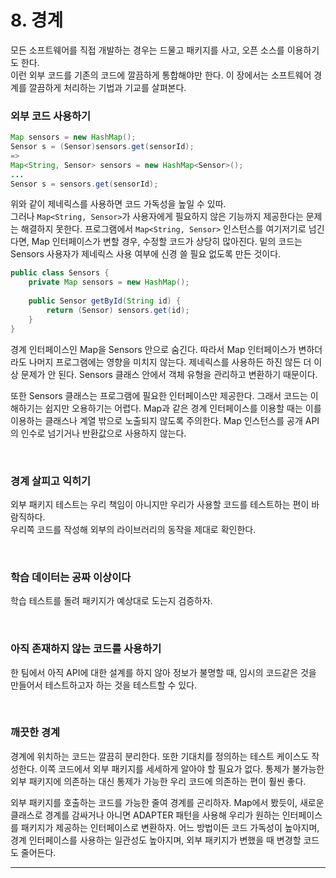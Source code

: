 # 8. 경계

모든 소프트웨어를 직접 개발하는 경우는 드물고 패키지를 사고, 오픈 소스를 이용하기도 한다.  
이런 외부 코드를 기존의 코드에 깔끔하게 통합해야만 한다. 이 장에서는 소프트웨어 경계를 깔끔하게 처리하는 기법과 기교를 살펴본다.  

### 외부 코드 사용하기

```java
Map sensors = new HashMap();
Sensor s = (Sensor)sensors.get(sensorId);
=>
Map<String, Sensor> sensors = new HashMap<Sensor>();
...
Sensor s = sensors.get(sensorId);
```

위와 같이 제네릭스를 사용하면 코드 가독성을 높일 수 있따.  
그러나 ``Map<String, Sensor>``가 사용자에게 필요하지 않은 기능까지 제공한다는 문제는 해결하지 못한다. 프로그램에서 ``Map<String, Sensor>`` 인스턴스를 여기저기로 넘긴다면, Map 인터페이스가 변할 경우, 수정할 코드가 상당히 많아진다. 밑의 코드는 Sensors 사용자가 제네릭스 사용 여부에 신경 쓸 필요 없도록 만든 것이다.  

```java
public class Sensors {
    private Map sensors = new HashMap();
    
    public Sensor getById(String id) {
        return (Sensor) sensors.get(id);
    }
}
```

경계 인터페이스인 Map을 Sensors 안으로 숨긴다. 따라서 Map 인터페이스가 변하더라도 나머지 프로그램에는 영향을 미치지 않는다. 제네릭스를 사용하든 하진 않든 더 이상 문제가 안 된다. Sensors 클래스 안에서 객체 유형을 관리하고 변환하기 때문이다.  

또한 Sensors 클래스는 프로그램에 필요한 인터페이스만 제공한다. 그래서 코드는 이해하기는 쉽지만 오용하기는 어렵다. Map과 같은 경계 인터페이스를 이용할 때는 이를 이용하는 클래스나 계열 밖으로 노출되지 않도록 주의한다. Map 인스턴스를 공개 API의 인수로 넘기거나 반환값으로 사용하지 않는다.  

<br/>

### 경계 살피고 익히기

외부 패키지 테스트는 우리 책임이 아니지만 우리가 사용할 코드를 테스트하는 편이 바람직하다.  
우리쪽 코드를 작성해 외부의 라이브러리의 동작을 제대로 확인한다.  

<br/>

### 학습 데이터는 공짜 이상이다

학습 테스트를 돌려 패키지가 예상대로 도는지 검증하자.  

<br/>

### 아직 존재하지 않는 코드를 사용하기

한 팀에서 아직 API에 대한 설계를 하지 않아 정보가 불명할 때, 임시의 코드같은 것을 만들어서 테스트하고자 하는 것을 테스트할 수 있다.  

<br/>

### 깨끗한 경계

경계에 위치하는 코드는 깔끔히 분리한다. 또한 기대치를 정의하는 테스트 케이스도 작성한다. 이쪽 코드에서 외부 패키지를 세세하게 알아야 할 필요가 없다. 통제가 불가능한 외부 패키지에 의존하는 대신 통제가 가능한 우리 코드에 의존하는 편이 훨씬 좋다.  

외부 패키지를 호출하는 코드를 가능한 줄여 경계를 곤리하자. Map에서 봤듯이, 새로운 클래스로 경계를 감싸거나 아니면 ADAPTER 패턴을 사용해 우리가 원하는 인터페이스를 패키지가 제공하는 인터페이스로 변환하자. 어느 방법이든 코드 가독성이 높아지며, 경계 인터페이스를 사용하는 일관성도 높아지며, 외부 패키지가 변했을 때 변경할 코드도 줄어든다.

***